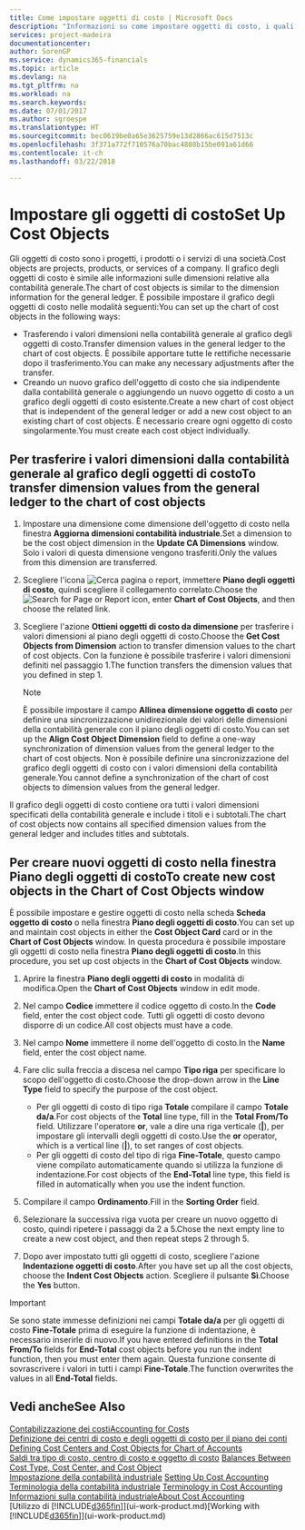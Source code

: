 ```yaml
---
title: Come impostare oggetti di costo | Microsoft Docs
description: "Informazioni su come impostare oggetti di costo, i quali sono simili alle dimensioni relative alla contabilità generale."
services: project-madeira
documentationcenter: 
author: SorenGP
ms.service: dynamics365-financials
ms.topic: article
ms.devlang: na
ms.tgt_pltfrm: na
ms.workload: na
ms.search.keywords: 
ms.date: 07/01/2017
ms.author: sgroespe
ms.translationtype: HT
ms.sourcegitcommit: bec0619be0a65e3625759e13d2866ac615d7513c
ms.openlocfilehash: 3f371a772f710576a70bac4808b15be091a61d66
ms.contentlocale: it-ch
ms.lasthandoff: 03/22/2018

---
```

# <a name="set-up-cost-objects"></a><span data-ttu-id="4b5c6-103">Impostare gli oggetti di costo</span><span class="sxs-lookup"><span data-stu-id="4b5c6-103">Set Up Cost Objects</span></span>
<span data-ttu-id="4b5c6-104">Gli oggetti di costo sono i progetti, i prodotti o i servizi di una società.</span><span class="sxs-lookup"><span data-stu-id="4b5c6-104">Cost objects are projects, products, or services of a company.</span></span> <span data-ttu-id="4b5c6-105">Il grafico degli oggetti di costo è simile alle informazioni sulle dimensioni relative alla contabilità generale.</span><span class="sxs-lookup"><span data-stu-id="4b5c6-105">The chart of cost objects is similar to the dimension information for the general ledger.</span></span> <span data-ttu-id="4b5c6-106">È possibile impostare il grafico degli oggetti di costo nelle modalità seguenti:</span><span class="sxs-lookup"><span data-stu-id="4b5c6-106">You can set up the chart of cost objects in the following ways:</span></span>  

* <span data-ttu-id="4b5c6-107">Trasferendo i valori dimensioni nella contabilità generale al grafico degli oggetti di costo.</span><span class="sxs-lookup"><span data-stu-id="4b5c6-107">Transfer dimension values in the general ledger to the chart of cost objects.</span></span> <span data-ttu-id="4b5c6-108">È possibile apportare tutte le rettifiche necessarie dopo il trasferimento.</span><span class="sxs-lookup"><span data-stu-id="4b5c6-108">You can make any necessary adjustments after the transfer.</span></span>  
* <span data-ttu-id="4b5c6-109">Creando un nuovo grafico dell'oggetto di costo che sia indipendente dalla contabilità generale o aggiungendo un nuovo oggetto di costo a un grafico degli oggetti di costo esistente.</span><span class="sxs-lookup"><span data-stu-id="4b5c6-109">Create a new chart of cost object that is independent of the general ledger or add a new cost object to an existing chart of cost objects.</span></span> <span data-ttu-id="4b5c6-110">È necessario creare ogni oggetto di costo singolarmente.</span><span class="sxs-lookup"><span data-stu-id="4b5c6-110">You must create each cost object individually.</span></span>  

## <a name="to-transfer-dimension-values-from-the-general-ledger-to-the-chart-of-cost-objects"></a><span data-ttu-id="4b5c6-111">Per trasferire i valori dimensioni dalla contabilità generale al grafico degli oggetti di costo</span><span class="sxs-lookup"><span data-stu-id="4b5c6-111">To transfer dimension values from the general ledger to the chart of cost objects</span></span>  
1.  <span data-ttu-id="4b5c6-112">Impostare una dimensione come dimensione dell'oggetto di costo nella finestra **Aggiorna dimensioni contabilità industriale**.</span><span class="sxs-lookup"><span data-stu-id="4b5c6-112">Set a dimension to be the cost object dimension in the **Update CA Dimensions** window.</span></span> <span data-ttu-id="4b5c6-113">Solo i valori di questa dimensione vengono trasferiti.</span><span class="sxs-lookup"><span data-stu-id="4b5c6-113">Only the values from this dimension are transferred.</span></span>  
2.  <span data-ttu-id="4b5c6-114">Scegliere l'icona ![Cerca pagina o report](media/ui-search/search_small.png "icona Cerca pagina o report"), immettere **Piano degli oggetti di costo**, quindi scegliere il collegamento correlato.</span><span class="sxs-lookup"><span data-stu-id="4b5c6-114">Choose the ![Search for Page or Report](media/ui-search/search_small.png "Search for Page or Report icon") icon, enter **Chart of Cost Objects**, and then choose the related link.</span></span>  
3.  <span data-ttu-id="4b5c6-115">Scegliere l'azione **Ottieni oggetti di costo da dimensione** per trasferire i valori dimensioni al piano degli oggetti di costo.</span><span class="sxs-lookup"><span data-stu-id="4b5c6-115">Choose the **Get Cost Objects from Dimension** action to transfer dimension values to the chart of cost objects.</span></span> <span data-ttu-id="4b5c6-116">Con la funzione è possibile trasferire i valori dimensioni definiti nel passaggio 1.</span><span class="sxs-lookup"><span data-stu-id="4b5c6-116">The function transfers the dimension values that you defined in step 1.</span></span>  

    > [!NOTE]  
    >  <span data-ttu-id="4b5c6-117">È possibile impostare il campo **Allinea dimensione oggetto di costo** per definire una sincronizzazione unidirezionale dei valori delle dimensioni della contabilità generale con il piano degli oggetti di costo.</span><span class="sxs-lookup"><span data-stu-id="4b5c6-117">You can set up the **Align Cost Object Dimension**  field to define a one-way synchronization of dimension values from the general ledger to the chart of cost objects.</span></span> <span data-ttu-id="4b5c6-118">Non è possibile definire una sincronizzazione del grafico degli oggetti di costo con i valori dimensioni della contabilità generale.</span><span class="sxs-lookup"><span data-stu-id="4b5c6-118">You cannot define a synchronization of the chart of cost objects to dimension values from the general ledger.</span></span>  

<span data-ttu-id="4b5c6-119">Il grafico degli oggetti di costo contiene ora tutti i valori dimensioni specificati della contabilità generale e include i titoli e i subtotali.</span><span class="sxs-lookup"><span data-stu-id="4b5c6-119">The chart of cost objects now contains all specified dimension values from the general ledger and includes titles and subtotals.</span></span>  

## <a name="to-create-new-cost-objects-in-the-chart-of-cost-objects-window"></a><span data-ttu-id="4b5c6-120">Per creare nuovi oggetti di costo nella finestra Piano degli oggetti di costo</span><span class="sxs-lookup"><span data-stu-id="4b5c6-120">To create new cost objects in the Chart of Cost Objects window</span></span>  
<span data-ttu-id="4b5c6-121">È possibile impostare e gestire oggetti di costo nella scheda **Scheda oggetto di costo** o nella finestra **Piano degli oggetti di costo**.</span><span class="sxs-lookup"><span data-stu-id="4b5c6-121">You can set up and maintain cost objects in either the **Cost Object Card** card or in the **Chart of Cost Objects** window.</span></span> <span data-ttu-id="4b5c6-122">In questa procedura è possibile impostare gli oggetti di costo nella finestra  **Piano degli oggetti di costo**.</span><span class="sxs-lookup"><span data-stu-id="4b5c6-122">In this procedure, you set up cost objects in the **Chart of Cost Objects** window.</span></span>  

1.  <span data-ttu-id="4b5c6-123">Aprire la finestra **Piano degli oggetti di costo** in modalità di modifica.</span><span class="sxs-lookup"><span data-stu-id="4b5c6-123">Open the **Chart of Cost Objects** window in edit mode.</span></span>  
2.  <span data-ttu-id="4b5c6-124">Nel campo  **Codice** immettere il codice oggetto di costo.</span><span class="sxs-lookup"><span data-stu-id="4b5c6-124">In the **Code** field, enter the cost object code.</span></span> <span data-ttu-id="4b5c6-125">Tutti gli oggetti di costo devono disporre di un codice.</span><span class="sxs-lookup"><span data-stu-id="4b5c6-125">All cost objects must have a code.</span></span>  
3.  <span data-ttu-id="4b5c6-126">Nel campo **Nome** immettere il nome dell'oggetto di costo.</span><span class="sxs-lookup"><span data-stu-id="4b5c6-126">In the **Name** field, enter the cost object name.</span></span>  
4.  <span data-ttu-id="4b5c6-127">Fare clic sulla freccia a discesa nel campo **Tipo riga** per specificare lo scopo dell'oggetto di costo.</span><span class="sxs-lookup"><span data-stu-id="4b5c6-127">Choose the drop-down arrow in the **Line Type** field to specify the purpose of the cost object.</span></span>  

    * <span data-ttu-id="4b5c6-128">Per gli oggetti di costo di tipo riga **Totale** compilare il campo **Totale da/a**.</span><span class="sxs-lookup"><span data-stu-id="4b5c6-128">For cost objects of the **Total** line type, fill in the **Total From/To** field.</span></span> <span data-ttu-id="4b5c6-129">Utilizzare l'operatore **or**, vale a dire una riga verticale (**&#124;**), per impostare gli intervalli degli oggetti di costo.</span><span class="sxs-lookup"><span data-stu-id="4b5c6-129">Use the **or** operator, which is a vertical line (**&#124;**), to set ranges of cost objects.</span></span>  
    * <span data-ttu-id="4b5c6-130">Per gli oggetti di costo del tipo di riga **Fine-Totale**, questo campo viene compilato automaticamente quando si utilizza la funzione di indentazione.</span><span class="sxs-lookup"><span data-stu-id="4b5c6-130">For cost objects of the **End-Total** line type, this field is filled in automatically when you use  the indent function.</span></span>  
5.  <span data-ttu-id="4b5c6-131">Compilare il campo **Ordinamento**.</span><span class="sxs-lookup"><span data-stu-id="4b5c6-131">Fill in the **Sorting Order** field.</span></span>  
6.  <span data-ttu-id="4b5c6-132">Selezionare la successiva riga vuota per creare un nuovo oggetto di costo, quindi ripetere i passaggi da 2 a 5.</span><span class="sxs-lookup"><span data-stu-id="4b5c6-132">Chose the next empty line to create a new cost object, and then repeat steps 2 through 5.</span></span>  
7.  <span data-ttu-id="4b5c6-133">Dopo aver impostato tutti gli oggetti di costo, scegliere l'azione **Indentazione oggetti di costo**.</span><span class="sxs-lookup"><span data-stu-id="4b5c6-133">After you have set up all the cost objects, choose the **Indent Cost Objects** action.</span></span> <span data-ttu-id="4b5c6-134">Scegliere il pulsante **Sì**.</span><span class="sxs-lookup"><span data-stu-id="4b5c6-134">Choose the **Yes** button.</span></span>  

> [!IMPORTANT]  
>  <span data-ttu-id="4b5c6-135">Se sono state immesse definizioni nei campi **Totale da/a** per gli oggetti di costo **Fine-Totale** prima di eseguire la funzione di indentazione, è necessario inserirle di nuovo.</span><span class="sxs-lookup"><span data-stu-id="4b5c6-135">If you have entered definitions in the **Total From/To** fields for **End-Total** cost objects before you run the indent function, then you must enter them again.</span></span> <span data-ttu-id="4b5c6-136">Questa funzione consente di sovrascrivere i valori in tutti i campi **Fine-Totale**.</span><span class="sxs-lookup"><span data-stu-id="4b5c6-136">The function overwrites the values in all **End-Total** fields.</span></span>  

## <a name="see-also"></a><span data-ttu-id="4b5c6-137">Vedi anche</span><span class="sxs-lookup"><span data-stu-id="4b5c6-137">See Also</span></span>  
[<span data-ttu-id="4b5c6-138">Contabilizzazione dei costi</span><span class="sxs-lookup"><span data-stu-id="4b5c6-138">Accounting for Costs</span></span>](finance-manage-cost-accounting.md)  
<span data-ttu-id="4b5c6-139">[Definizione dei centri di costo e degli oggetti di costo per il piano dei conti](finance-defining-cost-centers-and-cost-objects-for-chart-of-accounts.md) </span><span class="sxs-lookup"><span data-stu-id="4b5c6-139">[Defining Cost Centers and Cost Objects for Chart of Accounts](finance-defining-cost-centers-and-cost-objects-for-chart-of-accounts.md) </span></span>  
<span data-ttu-id="4b5c6-140">[Saldi tra tipo di costo, centro di costo e oggetto di costo](finance-balances-between-cost-type-cost-center-and-cost-object.md) </span><span class="sxs-lookup"><span data-stu-id="4b5c6-140">[Balances Between Cost Type, Cost Center, and Cost Object](finance-balances-between-cost-type-cost-center-and-cost-object.md) </span></span>  
<span data-ttu-id="4b5c6-141">[Impostazione della contabilità industriale](finance-set-up-cost-accounting.md) </span><span class="sxs-lookup"><span data-stu-id="4b5c6-141">[Setting Up Cost Accounting](finance-set-up-cost-accounting.md) </span></span>  
<span data-ttu-id="4b5c6-142">[Terminologia della contabilità industriale](finance-terminology-in-cost-accounting.md) </span><span class="sxs-lookup"><span data-stu-id="4b5c6-142">[Terminology in Cost Accounting](finance-terminology-in-cost-accounting.md) </span></span>  
[<span data-ttu-id="4b5c6-143">Informazioni sulla contabilità industriale</span><span class="sxs-lookup"><span data-stu-id="4b5c6-143">About Cost Accounting</span></span>](finance-about-cost-accounting.md)  
<span data-ttu-id="4b5c6-144">[Utilizzo di [!INCLUDE[d365fin](includes/d365fin_md.md)]](ui-work-product.md)</span><span class="sxs-lookup"><span data-stu-id="4b5c6-144">[Working with [!INCLUDE[d365fin](includes/d365fin_md.md)]](ui-work-product.md)</span></span>

